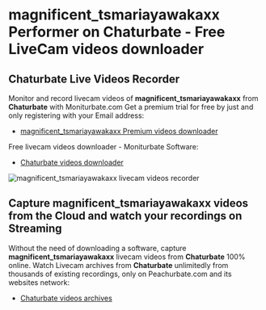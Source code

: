 # magnificent_tsmariayawakaxx Performer on Chaturbate - Free LiveCam videos downloader

## Chaturbate Live Videos Recorder

Monitor and record livecam videos of **magnificent_tsmariayawakaxx** from **Chaturbate** with Moniturbate.com
Get a premium trial for free by just and only registering with your Email address:
* [magnificent_tsmariayawakaxx Premium videos downloader](https://moniturbate.com/request-demo-licence-key.html)

Free livecam videos downloader - Moniturbate Software:
* [Chaturbate videos downloader](https://moniturbate.com/moniturbate-download-software.html)

![magnificent_tsmariayawakaxx livecam videos recorder](https://peachurnet.com/templates/moniturbate-software.png)


## Capture magnificent_tsmariayawakaxx videos from the Cloud and watch your recordings on Streaming

Without the need of downloading a software, capture **magnificent_tsmariayawakaxx** livecam videos from **Chaturbate** 100% online.
Watch Livecam archives from **Chaturbate** unlimitedly from thousands of existing recordings, only on Peachurbate.com and its websites network:
* [Chaturbate videos archives](https://peachurnet.com/)